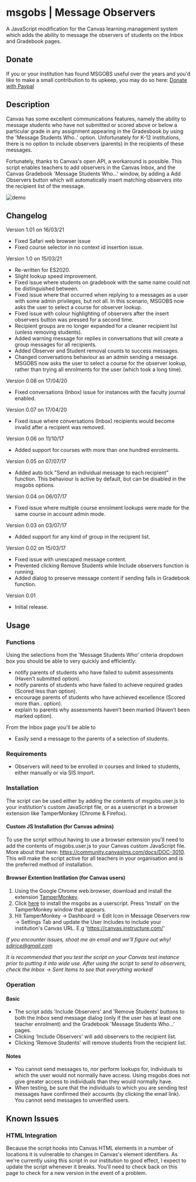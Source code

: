 # msgobs | Message Observers
A JavaScript modification for the Canvas learning management system which adds the ability to message the observers of students on the Inbox and Gradebook pages.

## Donate
If you or your institution has found MSGOBS useful over the years and you'd like to make a small contribution to its upkeep, you may do so here: [Donate with Paypal](https://www.paypal.com/donate?business=WUJDYC8N3G63S&currency_code=AUD)

## Description
Canvas has some excellent communications features, namely the ability to message students who have not submitted or scored above or below a particular grade in any assignment appearing in the Gradesbook by using the 'Message Students Who..' option. Unfortunately for K-12 institutions, there is no option to include observers (parents) in the recipients of these messages.

Fortunately, thanks to Canvas's open API, a workaround is possible. This script enables teachers to add observers in the Canvas Inbox, and the Canvas Gradebook 'Message Students Who...' window, by adding a Add Observers button which will automatically insert matching observers into the recipient list of the message. 

![demo](https://cloud.githubusercontent.com/assets/22314386/18670963/c71ac7ac-7f74-11e6-87f4-1b24d749f7a1.gif)

## Changelog
Version 1.01 on 16/03/21
- Fixed Safari web browser issue
- Fixed course selector in no context id insertion issue.

Version 1.0 on 15/03/21
- Re-written for ES2020.
- Slight lookup speed improvement.
- Fixed issue where students on gradebook with the same name could not be distinguished between. 
- Fixed issue where that occurred when replying to a messages as a user with some admin privileges, but not all. In this scenario, MSGOBS now asks the user to select a course for observer lookup. 
- Fixed issue with colour highlighting of observers after the insert observers button was pressed for a second time. 
- Recipient groups are no longer expanded for a cleaner recipient list (unless removing students).
- Added warning message for replies in conversations that will create a group messages for all recipients. 
- Added Observer and Student removal counts to success messages. 
- Changed conversations behaviour as an admin sending a message. MSGOBS now asks the user to select a course for the observer lookup, rather than trying all enrolments for the user (which took a long time). 

Version 0.08 on 17/04/20
- Fixed conversations (Inbox) issue for instances with the faculty journal enabled.

Version 0.07 on 17/04/20
- Fixed issue where conversations (Inbox) recipients would become invalid after a recipient was removed. 

Version 0.06 on 11/10/17
- Added support for courses with more than one hundred enrolments.

Version 0.05 on 07/07/17
- Added auto tick "Send an individual message to each recipient" function. This behaviour is active by default, but can be disabled in the msgobs options.

Version 0.04 on 06/07/17
- Fixed issue where multiple course enrolment lookups were made for the same course in account admin mode.

Version 0.03 on 03/07/17
- Added support for any kind of group in the recipient list.

Version 0.02 on 15/03/17
- Fixed issue with unescaped message content.
- Prevented clicking Remove Students while Include observers function is running.
- Added dialog to preserve message content if sending fails in Gradebook function.  

Version 0.01
- Initial release.


## Usage
### Functions
Using the selections from the 'Message Students Who' criteria dropdown box you should be able to very quickly and efficiently:
* notify parents of students who have failed to submit assessments (Haven’t submitted option).
* notify parents of students who have failed to achieve required grades (Scored less than option).
* encourage parents of students who have achieved excellence (Scored more than.. option).
* explain to parents why assessments haven’t been marked (Haven’t been marked option).

From the Inbox page you'll be able to
 * Easily send a message to the parents of a selection of students.

### Requirements
* Observers will need to be enrolled in courses and linked to students, either manually or via SIS Import.

### Installation
The script can be used either by adding the contents of msgobs.user.js to your institution's custom JavaScript file, or as a userscript in a browser extension like TamperMonkey (Chrome & Firefox).

#### Custom JS Installation (for Canvas admins)
To use the script without having to use a browser extension you'll need to add the contents of msgobs.user.js to your Canvas custom JavaScript file. More about that here: https://community.canvaslms.com/docs/DOC-3010. This will make the script active for all teachers in your organisation and is the preferred method of installation. 


#### Browser Extention Instllation (for Canvas users)
  1. Using the Google Chrome web browser, download and install the extension [TamperMonkey](https://chrome.google.com/webstore/detail/tampermonkey/dhdgffkkebhmkfjojejmpbldmpobfkfo).
  2. Click [here](https://github.com/sdjrice/msgobs/raw/master/msgobs.user.js) to install the msgobs as a userscript. Press 'Install' on the TamperMonkey window that appears.
  3. Hit TamperMonkey -> Dashboard -> Edit Icon in Message Observers row -> Settings Tab and update the User Includes to include your institution's Canvas URL. E.g 'https://canvas.instructure.com/'

*If you encounter issues, shoot me an email and we'll figure out why! sdjrice@gmail.com*

*It is recommended that you test the script on your Canvas test instance prior to putting it into wide use. After using the script to send to observers, check the Inbox -> Sent Items to see that everything worked!*

### Operation
#### Basic
* The script adds 'Include Observers' and 'Remove Students' buttons to both the Inbox
send message dialog (only if the user has at least one teacher enrolment) and the Gradebook 'Message Students Who...' pages.
* Clicking 'Include Observers' will add observers to the recipient list.
* Clicking 'Remove Students' will remove students from the recipient list.

#### Notes
* You cannot send messages to, nor perform lookups for, individuals to which the user would not normally have access. Using msgobs does not give greater access to individuals than they would normally have.
* When testing, be sure that the individuals to which you are sending test messages have confirmed their accounts (by clicking the email link). You cannot send messages to unverified users.

## Known Issues
### HTML Integration
Because the script hooks into Canvas HTML elements in a number of locations it is vulnerable to changes in Canvas's element identifiers. As we're currently using this script in our institution to good effect, I expect to update the script whenever it breaks. You'll need to check back on this page to check for a new version in the event of a problem.
